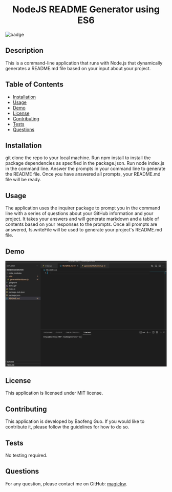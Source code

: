 
  <h1 align="center">NodeJS README Generator using ES6</h1>
  
![badge](https://img.shields.io/badge/license-MIT-blue.svg)

## Description
This is a command-line application that runs with Node.js that dynamically generates a README.md file based on your input about your project.

## Table of Contents
- [Installation](#installation)
- [Usage](#usage)
- [Demo](#demo)
- [License](#license)
- [Contributing](#contributing)
- [Tests](#tests)
- [Questions](#questions)

## Installation
git clone the repo to your local machine. Run npm install to install the package dependencies as specified in the package.json. Run node index.js in the command line. Answer the prompts in your command line to generate the README file. Once you have answered all prompts, your README.md file will be ready.

## Usage
The application uses the inquirer package to prompt you in the command line with a series of questions about your GitHub information and your project. It takes your answers and will generate markdown and a table of contents based on your responses to the prompts. Once all prompts are answered, fs.writeFile will be used to generate your project's README.md file.

## Demo

<img src="demo.gif" alt="demo" />

## License
This application is licensed under MIT license. 

## Contributing
This application is developed by Baofeng Guo. If you would like to contribute it, please follow the guidelines for how to do so.

## Tests
No testing required.

## Questions
For any question, please contact me on GitHub: [magickw](https://github.com/magickw).

